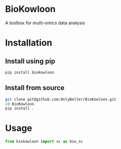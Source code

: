 # BioKowloon
A toolbox for multi-omics data analysis

# Installation
## Install using pip
```bash
pip install biokowloon
```
## Install from source
```bash
git clone git@github.com:OnlyBelter/BioKowloon.git
cd BioKowloon
pip install .
```

# Usage
```python
from biokowloon import sc as bio_sc
```
